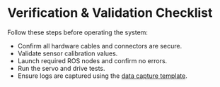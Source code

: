 # Verification & Validation Checklist

Follow these steps before operating the system:

- Confirm all hardware cables and connectors are secure.
- Validate sensor calibration values.
- Launch required ROS nodes and confirm no errors.
- Run the servo and drive tests.
- Ensure logs are captured using the [data capture template](../logs/data_capture_template.csv).
